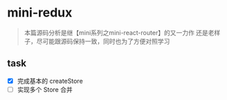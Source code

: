 # mini-redux

> 本篇源码分析是继【mini系列之mini-react-router】的又一力作
> 还是老样子，尽可能跟源码保持一致，同时也为了方便对照学习

## task

- [x] 完成基本的 createStore
- [ ] 实现多个 Store 合并
